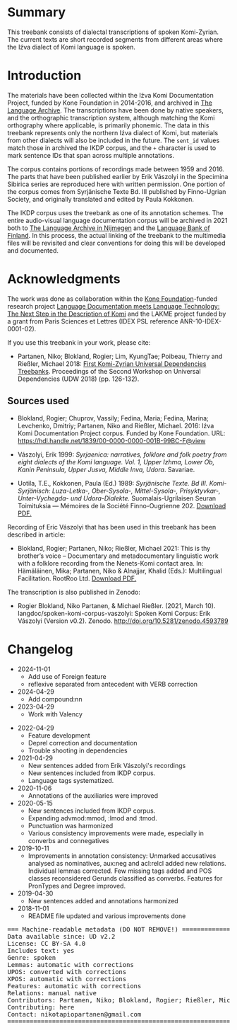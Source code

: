 # Summary

This treebank consists of dialectal transcriptions of spoken Komi-Zyrian. The current texts are short recorded segments from different areas where the Iźva dialect of Komi language is spoken.

# Introduction

The materials have been collected within the Iźva Komi Documentation Project, funded by Kone Foundation in 2014-2016, and archived in [The Language Archive](https://archive.mpi.nl/islandora/object/lat%253A1839_00_0000_0000_0021_64F1_D). The transcriptions have been done by native speakers, and the orthographic transcription system, although matching the Komi orthography where applicable, is primarily phonemic. The data in this treebank represents only the northern Iźva dialect of Komi, but materials from other dialects will also be included in the future. The `sent_id` values match those in archived the IKDP corpus, and the `+` character is used to mark sentence IDs that span across multiple annotations.

The corpus contains portions of recordings made between 1959 and 2016. The parts that have been published earlier by Erik Vászolyi in the Specimina Sibirica series are reproduced here with written permission. One portion of the corpus comes from Syrjänische Texte Bd. III published by Finno-Ugrian Society, and originally translated and edited by Paula Kokkonen. 

The IKDP corpus uses the treebank as one of its annotation schemes. The entire audio-visual language documentation corpus will be archived in 2021 both to [The Language Archive in Nijmegen](https://archive.mpi.nl/tla/islandora/object/tla%3A1839_00_0000_0000_0021_64F1_D) and the [Language Bank of Finland](https://www.kielipankki.fi/language-bank/). In this process, the actual linking of the treebank to the multimedia files will be revisited and clear conventions for doing this will be developed and documented. 

# Acknowledgments

The work was done as collaboration within the [Kone Foundation](https://koneensaatio.fi/)-funded research project [Language Documentation meets Language Technology: The Next Step in the Description of Komi](langdoc.github.io/IKDP-2) and the LAKME project funded by a grant from Paris Sciences et Lettres (IDEX PSL reference ANR-10-IDEX-0001-02).

If you use this treebank in your work, please cite:

- Partanen, Niko; Blokland, Rogier; Lim, KyungTae; Poibeau, Thierry and Rießler, Michael 2018: [First Komi-Zyrian Universal Dependencies Treebanks](http://universaldependencies.org/udw18/PDFs/28_Paper.pdf). Proceedings of the Second Workshop on Universal Dependencies (UDW 2018) (pp. 126-132).

## Sources used

- Blokland, Rogier; Chuprov, Vassily; Fedina, Maria; Fedina, Marina; Levchenko, Dmitriy; Partanen, Niko and Rießler, Michael. 2016: Iźva Komi Documentation Project corpus. Funded by Kone Foundation. URL: https://hdl.handle.net/1839/00-0000-0000-001B-99BC-F@view

- Vászolyi, Erik 1999: *Syrjaenica: narratives, folklore and folk poetry from eight dialects of the Komi language. Vol. 1, Upper Izhma, Lower Ob, Kanin Peninsula, Upper Jusva, Middle Inva, Udora*. Savariae.

- Uotila, T.E., Kokkonen, Paula (Ed.) 1989: *Syrjänische Texte. Bd III. Komi-Syrjänisch: Luza-Letka-, Ober-Sysola-, Mittel-Sysola-, Prisyktyvkar-, Unter-Vychegda- und Udora-Dialekte.* Suomalais-Ugrilaisen Seuran Toimituksia — Mémoires de la Société Finno-Ougrienne 202. [Download PDF.](https://www.sgr.fi/sust/st/st3.pdf)

Recording of Eric Vászolyi that has been used in this treebank has been described in article:

- Blokland, Rogier; Partanen, Niko; Rießler, Michael 2021: This is thy brother’s voice – Documentary and metadocumentary linguistic work with a folklore recording from the Nenets-Komi contact area. In: Hämäläinen, Mika; Partanen, Niko & Alnajjar, Khalid (Eds.): Multilingual Facilitation. RootRoo Ltd. [Download PDF.](https://helda.helsinki.fi/bitstream/handle/10138/327798/20_Blokland_Multilingual_Facilitation.pdf?sequence=2&isAllowed=y)

The transcription is also published in Zenodo:

- Rogier Blokland, Niko Partanen, & Michael Rießler. (2021, March 10). langdoc/spoken-komi-corpus-vaszolyi: Spoken Komi Corpus: Erik Vászolyi (Version v0.2). Zenodo. http://doi.org/10.5281/zenodo.4593789

# Changelog

* 2024-11-01
  * Add use of Foreign feature
  * reflexive separated from antecedent with VERB correction
* 2024-04-29
  * Add compound:nn
* 2023-04-29
  * Work with Valency
- 2022-04-29
  - Feature development
  - Deprel correction and documentation
  - Trouble shooting in dependencies
- 2021-04-29
  - New sentences added from Erik Vászolyi's recordings
  - New sentences included from IKDP corpus.
  - Language tags systematized.
- 2020-11-06
  - Annotations of the auxiliaries were improved
- 2020-05-15
  - New sentences included from IKDP corpus.
  - Expanding advmod:mmod, :lmod and :tmod.
  - Punctuation was harmonized
  - Various consistency improvements were made, especially in converbs and connegatives
- 2019-10-11
    - Improvements in annotation consistency: Unmarked accusatives analysed as nominatives, aux:neg and acl:relcl added new relations. Individual lemmas corrected. Few missing tags added and POS classes reconsidered Gerunds classified as converbs. Features for PronTypes and Degree improved. 
- 2019-04-30
    - New sentences added and annotations harmonized
- 2018-11-01
    - README file updated and various improvements done

<pre>
=== Machine-readable metadata (DO NOT REMOVE!) ================================
Data available since: UD v2.2
License: CC BY-SA 4.0
Includes text: yes
Genre: spoken
Lemmas: automatic with corrections
UPOS: converted with corrections
XPOS: automatic with corrections
Features: automatic with corrections
Relations: manual native
Contributors: Partanen, Niko; Blokland, Rogier; Rießler, Michael; Rueter, Jack
Contributing: here
Contact: nikotapiopartanen@gmail.com
===============================================================================
</pre>
